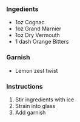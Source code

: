 ### Ingedients
- 1oz Cognac
- 1oz Grand Marnier
- 1oz Dry Vermouth
- 1 dash Orange Bitters

### Garnish
- Lemon zest twist

### Instructions
1. Stir ingredients with ice
2. Strain into glass
3. Add garnish
